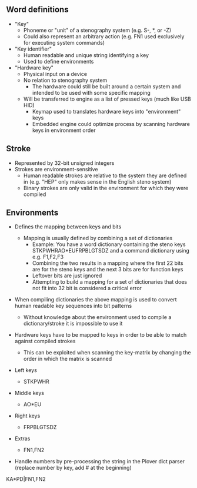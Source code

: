 ## Word definitions
- "Key"
    - Phoneme or "unit" of a stenography system (e.g. S-, *, or -Z)
    - Could also represent an arbitrary action (e.g. FN1 used exclusively for executing system commands)
- "Key identifier"
    - Human readable and unique string identifying a key
    - Used to define environments
- "Hardware key"
    - Physical input on a device
    - No relation to stenography system
        - The hardware could still be built around a certain system and intended to be used with some specific mapping
    - Will be transferred to engine as a list of pressed keys (much like USB HID)
        - Keymap used to translates hardware keys into "environment" keys
        - Embedded engine could optimize process by scanning hardware keys in environment order

## Stroke
- Represented by 32-bit unsigned integers
- Strokes are environment-sensitive
    - Human readable strokes are relative to the system they are defined in (e.g. "HEP" only makes sense in the English steno system)
    - Binary strokes are only valid in the environment for which they were compiled

## Environments
- Defines the mapping between keys and bits
    - Mapping is usually defined by combining a set of dictionaries
        - Example: You have a word dictionary containing the steno keys STKPWHRAO*EUFRPBLGTSDZ and a command dictionary using e.g. F1,F2,F3
        - Combining the two results in a mapping where the first 22 bits are for the steno keys and the next 3 bits are for function keys
        - Leftover bits are just ignored
        - Attempting to build a mapping for a set of dictionaries that does not fit into 32 bit is considered a critical error
- When compiling dictionaries the above mapping is used to convert human readable key sequences into bit patterns
    - Without knowledge about the environment used to compile a dictionary/stroke it is impossible to use it
- Hardware keys have to be mapped to keys in order to be able to match against compiled strokes
    - This can be exploited when scanning the key-matrix by changing the order in which the matrix is scanned




- Left keys
    - STKPWHR
- Middle keys
    - AO*EU
- Right keys
    - FRPBLGTSDZ
- Extras
    - FN1,FN2
- Handle numbers by pre-processing the string in the Plover dict parser (replace number by key, add # at the beginning)

KA*PD|FN1,FN2

